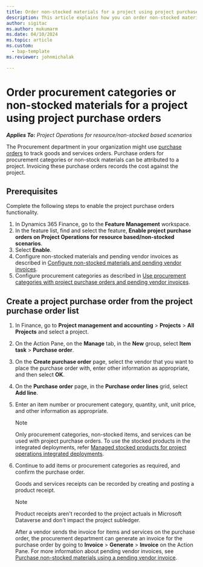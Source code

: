 ```yaml
---
title: Order non-stocked materials for a project using project purchase orders
description: This article explains how you can order non-stocked materials for a project using project purchase orders.
author: sigitac
ms.author: mukumarm
ms.date: 04/10/2024
ms.topic: article
ms.custom: 
  - bap-template
ms.reviewer: johnmichalak

---
```


# Order procurement categories or non-stocked materials for a project using project purchase orders

_**Applies To:** Project Operations for resource/non-stocked based scenarios_

The Procurement department in your organization might use [purchase orders](/dynamics365/supply-chain/procurement/purchase-order-overview) to track goods and services orders. Purchase orders for procurement categories or non-stock materials can be attributed to a project. Invoicing these purchase orders records the cost against the project.

## Prerequisites
Complete the following steps to enable the project purchase orders functionality.

1. In Dynamics 365 Finance, go to the **Feature Management** workspace.
2. In the feature list, find and select the feature, **Enable project purchase orders on Project Operations for resource based/non-stocked scenarios**.
3. Select **Enable**.
4. Configure non-stocked materials and pending vendor invoices as described in [Configure non-stocked materials and pending vendor invoices](configure-materials-nonstocked.md).
5. Configure procurement categories as described in [Use procurement categories with project purchase orders and pending vendor invoices](configure-procurement-categories.md).

## Create a project purchase order from the project purchase order list

1. In Finance, go to **Project management and accounting** > **Projects** > **All Projects** and select a project.
2. On the Action Pane, on the **Manage** tab, in the **New** group, select **Item task** > **Purchase order**.
3. On the **Create purchase order** page, select the vendor that you want to place the purchase order with, enter other information as appropriate, and then select **OK**.
4. On the **Purchase order** page, in the **Purchase order lines** grid, select **Add line**.
5. Enter an item number or procurement category, quantity, unit, unit price, and other information as appropriate.

    > [!NOTE]
    > Only procurement categories, non-stocked items, and services can be used with project purchase orders. To use the stocked products in the integrated deployments, refer [Managed stocked products for project operations integrated deployments](enable-stocked-products-integrated.md).

6. Continue to add items or procurement categories as required, and confirm the purchase order.

    Goods and services receipts can be recorded by creating and posting a product receipt.

    > [!NOTE]
    > Product receipts aren't recorded to the project actuals in Microsoft Dataverse and don't impact the project subledger.

    After a vendor sends the invoice for items and services on the purchase order, the procurement department can generate an invoice for the purchase order by going to **Invoice** > **Generate** > **Invoice** on the Action Pane. For more information about pending vendor invoices, see [Purchase non-stocked materials using a pending vendor invoice](pending-vendor-invoices.md).
